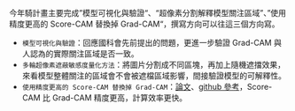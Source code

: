 今年騎計畫主要完成”模型可視化與驗證“、“超像素分割解釋模型關注區域”、”使用精度更高的 Score-CAM 替換掉 Grad-CAM“，撰寫方向可以往這三個方向寫。

- `模型可視化與驗證`：回應國科會先前提出的問題，更進一步驗證 Grad-CAM 與人認為的實際關注區域是否一致。
- `多輪超像素遮蔽敏感度量化方法`：將圖片分割成不同區塊，再加上隨機遮擋效果，來看模型整體關注的區域會不會被遮檔區域影響，間接驗證模型的可解釋性。
- `使用精度更高的 Score-CAM 替換掉 Grad-CAM`：[論文](https://arxiv.org/abs/1910.01279)、[github 參考](https://github.com/tabayashi0117/Score-CAM)，Score-CAM 比 Grad-CAM 精度更高，計算效率更快。
